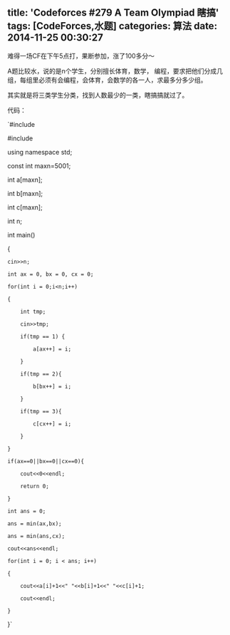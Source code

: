 title: 'Codeforces #279 A Team Olympiad 瞎搞'
tags: [CodeForces,水题]
categories:  算法
date: 2014-11-25 00:30:27
---

<span style="white-space:pre"></span>难得一场CF在下午5点打，果断参加，涨了100多分～

<span style="white-space:pre"></span>A题比较水，说的是n个学生，分别擅长体育，数学， 编程，要求把他们分成几组，每组里必须有会编程，会体育，会数学的各一人，求最多分多少组。

<span style="white-space:pre"></span>其实就是将三类学生分类，找到人数最少的一类，瞎搞搞就过了。

<!--more-->

<span style="white-space:pre"></span>代码：

<span style="white-space:pre"></span>`#include <iostream>

#include <algorithm>

using namespace std;

const int maxn=5001;

int a[maxn];

int b[maxn];

int c[maxn];

int n;

int main()

{

    cin>>n;

    int ax = 0, bx = 0, cx = 0;

    for(int i = 0;i<n;i++)

    {

        int tmp;

        cin>>tmp;

        if(tmp == 1) {

            a[ax++] = i;

        }

        if(tmp == 2){

            b[bx++] = i;

        }

        if(tmp == 3){

            c[cx++] = i;

        }

    }

    if(ax==0||bx==0||cx==0){

        cout<<0<<endl;

        return 0;

    }

    int ans = 0;

    ans = min(ax,bx);

    ans = min(ans,cx);

    cout<<ans<<endl;

    for(int i = 0; i < ans; i++)

    {

        cout<<a[i]+1<<" "<<b[i]+1<<" "<<c[i]+1;

        cout<<endl;

    }

}`